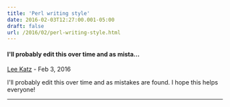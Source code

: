 ```yaml
---
title: 'Perl writing style'
date: 2016-02-03T12:27:00.001-05:00
draft: false
url: /2016/02/perl-writing-style.html
---
```


#### I'll probably edit this over time and as mista...
[Lee Katz](https://www.blogger.com/profile/12037711217892205965 "noreply@blogger.com") - <time datetime="2016-02-03T12:30:38.999-05:00">Feb 3, 2016</time>

I'll probably edit this over time and as mistakes are found. I hope this helps everyone!
<hr />
